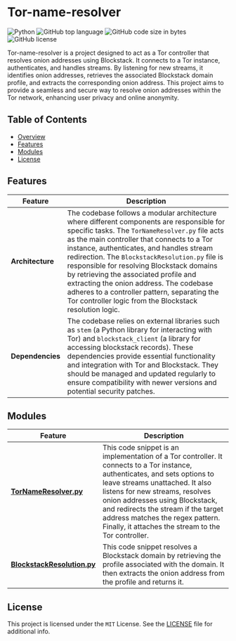 # Tor-name-resolver

![Python](https://img.shields.io/badge/Python-3776AB.svg?style&logo=Python&logoColor=white) ![GitHub top language](https://img.shields.io/github/languages/top/dean-dalianis/Tor-name-resolver?style&color=5D6D7E) ![GitHub code size in bytes](https://img.shields.io/github/languages/code-size/dean-dalianis/Tor-name-resolver?style&color=5D6D7E) ![GitHub license](https://img.shields.io/github/license/dean-dalianis/Tor-name-resolver?style&color=5D6D7E)

Tor-name-resolver is a project designed to act as a Tor controller that resolves onion addresses using Blockstack. It
connects to a Tor instance, authenticates, and handles streams. By listening for new streams, it identifies onion
addresses, retrieves the associated Blockstack domain profile, and extracts the corresponding onion address. This
project aims to provide a seamless and secure way to resolve onion addresses within the Tor network, enhancing user
privacy and online anonymity.

## Table of Contents

- [Overview](#overview)
- [Features](#features)
- [Modules](#modules)
- [License](#license)

## Features

| Feature          | Description                                                                                                                                                                                                                                                                                                                                                                                                                                                                                                                            |
|------------------|----------------------------------------------------------------------------------------------------------------------------------------------------------------------------------------------------------------------------------------------------------------------------------------------------------------------------------------------------------------------------------------------------------------------------------------------------------------------------------------------------------------------------------------|
| **Architecture** | The codebase follows a modular architecture where different components are responsible for specific tasks. The `TorNameResolver.py` file acts as the main controller that connects to a Tor instance, authenticates, and handles stream redirection. The `BlockstackResolution.py` file is responsible for resolving Blockstack domains by retrieving the associated profile and extracting the onion address. The codebase adheres to a controller pattern, separating the Tor controller logic from the Blockstack resolution logic. |
| **Dependencies** | The codebase relies on external libraries such as `stem` (a Python library for interacting with Tor) and `blockstack_client` (a library for accessing blockstack records). These dependencies provide essential functionality and integration with Tor and Blockstack. They should be managed and updated regularly to ensure compatibility with newer versions and potential security patches.                                                                                                                                        |

## Modules

| Feature                                                                                                                 | Description                                                                                                                                                                                                                                                                                                                                                          |
|-------------------------------------------------------------------------------------------------------------------------|----------------------------------------------------------------------------------------------------------------------------------------------------------------------------------------------------------------------------------------------------------------------------------------------------------------------------------------------------------------------|
| [**TorNameResolver.py**](https://github.com/dean-dalianis/Tor-name-resolver/blob/main/src/TorNameResolver.py)           | This code snippet is an implementation of a Tor controller. It connects to a Tor instance, authenticates, and sets options to leave streams unattached. It also listens for new streams, resolves onion addresses using Blockstack, and redirects the stream if the target address matches the regex pattern. Finally, it attaches the stream to the Tor controller. |
| [**BlockstackResolution.py**](https://github.com/dean-dalianis/Tor-name-resolver/blob/main/src/BlockstackResolution.py) | This code snippet resolves a Blockstack domain by retrieving the profile associated with the domain. It then extracts the onion address from the profile and returns it.                                                                                                                                                                                             |

## License

This project is licensed under the `MIT` License. See the [LICENSE](LICENSE)
file for additional info.